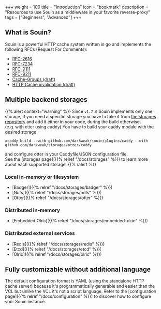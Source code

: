 +++
weight = 100
title = "Introduction"
icon = "bookmark"
description = "Resources to use Souin as a middleware in your favorite reverse-proxy"
tags = ["Beginners", "Advanced"]
+++


## What is Souin?

Souin is a powerful HTTP cache system written in go and implements the following RFCs (Request For Comments):
* [RFC-2616](https://datatracker.ietf.org/doc/html/rfc2616)
* [RFC-7234](https://datatracker.ietf.org/doc/html/rfc7234)
* [RFC-9111](https://datatracker.ietf.org/doc/html/rfc9111)
* [RFC-9211](https://datatracker.ietf.org/doc/html/rfc9211)
* [Cache-Groups (draft)](https://datatracker.ietf.org/doc/draft-ietf-httpbis-cache-groups/)
* [HTTP Cache invalidation (draft)](https://datatracker.ietf.org/doc/draft-nottingham-http-invalidation/)


## Multiple backend storages

{{% alert context="warning" %}}
Since `v1.7.0` Souin implements only one storage, if you need a specific storage you have to take it from [the storages repository](https://github.com/darkweak/storages) and add it either in your code, during the build otherwise.  
(e.g. with otter using caddy) You have to build your caddy module with the desired storage 
```shell
xcaddy build --with github.com/darkweak/souin/plugins/caddy --with github.com/darkweak/storages/otter/caddy
```
and configure otter in your Caddyfile/JSON configuration file.  
See the [storages page]({{% relref "/docs/storages" %}}) to learn more about each supported storage.
{{% /alert %}}

### Local in-memory or filesystem
* [Badger]({{% relref "/docs/storages/badger" %}})
* [Nuts]({{% relref "/docs/storages/nuts" %}})
* [Otter]({{% relref "/docs/storages/otter" %}})

### Distributed in-memory
* [Embedded Olric]({{% relref "/docs/storages/embedded-olric" %}})

### Distributed external services
* [Redis]({{% relref "/docs/storages/redis" %}})
* [Etcd]({{% relref "/docs/storages/etcd" %}})
* [Olric]({{% relref "/docs/storages/olric" %}})


## Fully customizable without additional language
The default configuration format is YAML (using the standalone HTTP cache server) because it's programmatically generable and easier than the VCL but unlike the VCL it's not a script language. Refer to the [configuration page]({{% relref "/docs/configuration" %}}) to discover how to configure your Souin instance.
